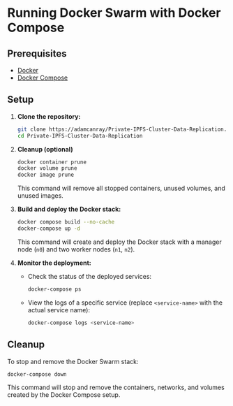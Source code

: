 # Running Docker Swarm with Docker Compose

## Prerequisites

- [Docker](https://www.docker.com/)
- [Docker Compose](https://docs.docker.com/compose/)

## Setup

1. **Clone the repository:**

   ```bash
   git clone https://adamcanray/Private-IPFS-Cluster-Data-Replication.git
   cd Private-IPFS-Cluster-Data-Replication
   ```

2. **Cleanup (optional)**

   ```bash
   docker container prune
   docker volume prune
   docker image prune
   ```

   This command will remove all stopped containers, unused volumes, and unused images.

3. **Build and deploy the Docker stack:**

   ```bash
   docker compose build --no-cache
   docker-compose up -d
   ```

   This command will create and deploy the Docker stack with a manager node (`n0`) and two worker nodes (`n1`, `n2`).

4. **Monitor the deployment:**

   - Check the status of the deployed services:

     ```bash
     docker-compose ps
     ```

   - View the logs of a specific service (replace `<service-name>` with the actual service name):

     ```bash
     docker-compose logs <service-name>
     ```

## Cleanup

To stop and remove the Docker Swarm stack:

```bash
docker-compose down
```

This command will stop and remove the containers, networks, and volumes created by the Docker Compose setup.
